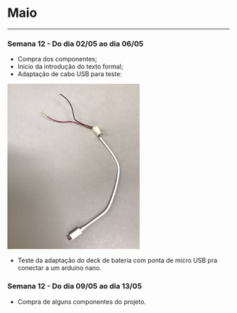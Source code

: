 # Maio

---

### Semana 12 - Do dia 02/05 ao dia 06/05
- Compra dos componentes;
- Inicio da introdução do texto formal;
- Adaptação de cabo USB para teste:

 <img src="./imagens/USB_maio.jpeg" alt="USB_maio" width="300" height="375">
 
 - Teste da adaptação do deck de bateria com ponta de micro USB pra conectar a um arduino nano.
 
 ### Semana 12 - Do dia 09/05 ao dia 13/05
 - Compra de alguns componentes do projeto.
